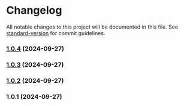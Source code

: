 # Changelog

All notable changes to this project will be documented in this file. See [standard-version](https://github.com/conventional-changelog/standard-version) for commit guidelines.

### [1.0.4](https://github.com/shirish-vrit/vrit-design/compare/v1.0.3...v1.0.4) (2024-09-27)

### [1.0.3](https://github.com/shirish-vrit/vrit-design/compare/v1.0.2...v1.0.3) (2024-09-27)

### [1.0.2](https://github.com/shirish-vrit/vrit-design/compare/v1.0.1...v1.0.2) (2024-09-27)

### 1.0.1 (2024-09-27)
